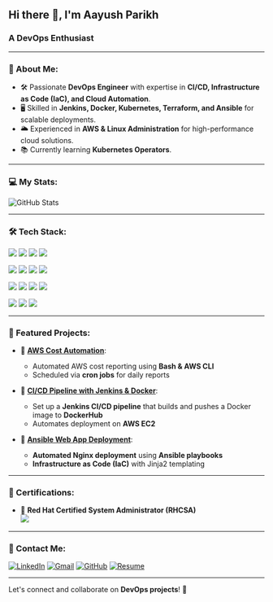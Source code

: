 ## Hi there 👋, I'm Aayush Parikh  

### A DevOps Enthusiast

---

### 🚀 About Me:
- 🛠️ Passionate **DevOps Engineer** with expertise in **CI/CD, Infrastructure as Code (IaC), and Cloud Automation**.
- 🖥️ Skilled in **Jenkins, Docker, Kubernetes, Terraform, and Ansible** for scalable deployments.
- 🌥️ Experienced in **AWS & Linux Administration** for high-performance cloud solutions.
- 📚 Currently learning **Kubernetes Operators**.

---

### 💻 My Stats:

![GitHub Stats](https://github-readme-stats.vercel.app/api?username=aayushparikh22&show_icons=true&theme=dark)

---

<h3>🛠️ Tech Stack:</h3>
<p align="left">
  <img src="https://img.shields.io/badge/Linux-FCC624?style=for-the-badge&logo=linux&logoColor=black"/>
  <img src="https://img.shields.io/badge/DevOps-0A0FFF?style=for-the-badge&logo=dev.to&logoColor=white"/>
  <img src="https://img.shields.io/badge/Cloud%20Computing-FF6F00?style=for-the-badge&logo=icloud&logoColor=white"/>
  <img src="https://img.shields.io/badge/AWS-FF9900?style=for-the-badge&logo=amazonaws&logoColor=white"/>
</p>
<p align="left">
  <img src="https://img.shields.io/badge/CI%2FCD-000000?style=for-the-badge&logo=githubactions&logoColor=white"/>
  <img src="https://img.shields.io/badge/Jenkins-D24939?style=for-the-badge&logo=jenkins&logoColor=white"/>
  <img src="https://img.shields.io/badge/Docker-2496ED?style=for-the-badge&logo=docker&logoColor=white"/>
  <img src="https://img.shields.io/badge/Git-F05032?style=for-the-badge&logo=git&logoColor=white"/>
</p>
<p align="left">
  <img src="https://img.shields.io/badge/GitHub-181717?style=for-the-badge&logo=github&logoColor=white"/>
  <img src="https://img.shields.io/badge/Shell%20Scripting-4EAA25?style=for-the-badge&logo=gnu-bash&logoColor=white"/>
  <img src="https://img.shields.io/badge/Agile-61DAFB?style=for-the-badge&logo=agility&logoColor=black"/>
  <img src="https://img.shields.io/badge/Jira-0052CC?style=for-the-badge&logo=jira&logoColor=white"/>
</p>
<p align="left">
  <img src="https://img.shields.io/badge/Automation-FF9800?style=for-the-badge&logo=selenium&logoColor=white"/>
  <img src="https://img.shields.io/badge/C++-00599C?style=for-the-badge&logo=c%2B%2B&logoColor=white"/>
  <img src="https://img.shields.io/badge/Data%20Structures%20%26%20Algorithms-008000?style=for-the-badge&logo=codeforces&logoColor=white"/>
</p>


---

### 📂 Featured Projects:
- 🚀 **[AWS Cost Automation](https://github.com/aayushparikh22/aws-cost-automation)**:  
  - Automated AWS cost reporting using **Bash & AWS CLI**  
  - Scheduled via **cron jobs** for daily reports  

- 🏢 **[CI/CD Pipeline with Jenkins & Docker](https://github.com/aayushparikh22/my-first-pipeline)**:  
  - Set up a **Jenkins CI/CD pipeline** that builds and pushes a Docker image to **DockerHub**  
  - Automates deployment on **AWS EC2**  

- 🛂 **[Ansible Web App Deployment](https://github.com/aayushparikh22/ansible-nginx-deploy)**:  
  - **Automated Nginx deployment** using **Ansible playbooks**  
  - **Infrastructure as Code (IaC)** with Jinja2 templating  

---

### 📝 Certifications:
- 🏅 <strong>Red Hat Certified System Administrator (RHCSA)</strong>  
  <img src="https://img.shields.io/badge/Red%20Hat-EE0000?style=for-the-badge&logo=redhat&logoColor=white"/>


---

### 📱 Contact Me:
[![LinkedIn](https://img.shields.io/badge/LinkedIn-0077B5?style=for-the-badge&logo=linkedin&logoColor=white)](https://www.linkedin.com/in/aayushsp/)
[![Gmail](https://img.shields.io/badge/Gmail-D14836?style=for-the-badge&logo=gmail&logoColor=white)](mailto:aayushparikh0000@gmail.com)
[![GitHub](https://img.shields.io/badge/GitHub-181717?style=for-the-badge&logo=github&logoColor=white)](https://github.com/aayushparikh22)
[![Resume](https://img.shields.io/badge/Resume-00ADD8?style=for-the-badge&logo=read-the-docs&logoColor=white)](https://drive.google.com/file/d/1JsOLObQMf3PUHgAZQp03OSvjin9tlPjz/view?usp=drivesdk)

---

Let's connect and collaborate on **DevOps projects**! 🎉
